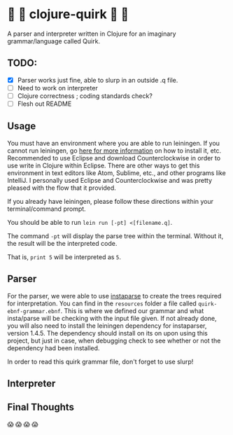 # :cherry_blossom: :star2: clojure-quirk :star2: :cherry_blossom: 

A parser and interpreter written in Clojure for an imaginary grammar/language called Quirk. 

## TODO:
- [x]  Parser works just fine, able to slurp in an outside .q file. 
- [ ] Need to work on interpreter 
- [ ] Clojure correctness ; coding standards check? 
- [ ] Flesh out README 

## Usage

You must have an environment where you are able to run leiningen. If you cannot run leiningen, go [here for more information](https://leiningen.org/) on how to install it, etc. Recommended to use Eclipse and download Counterclockwise in order to use write in Clojure within Eclipse. There are other ways to get this environment in text editors like Atom, Sublime, etc., and other programs like IntelliJ. I personally used Eclipse and Counterclockwise and was pretty pleased with the flow that it provided. 

If you already have leiningen, please follow these directions within your terminal/command prompt. 

You should be able to run `lein run [-pt] <[filename.q]`. 

The command `-pt` will display the parse tree within the terminal. Without it, the result will be the interpreted code.

That is, `print 5` will be interpreted as `5`. 

## Parser 

For the parser, we were able to use [instaparse](https://github.com/Engelberg/instaparse) to create the trees required for interpretation. You can find in the `resources` folder a file called `quirk-ebnf-grammar.ebnf`. This is where we defined our grammar and what insta/parse will be checking with the input file given. If not already done, you will also need to install the leiningen dependency for instaparser, version 1.4.5. The dependency should install on its on upon using this project, but just in case, when debugging check to see whether or not the dependency had been installed. 

In order to read this quirk grammar file, don't forget to use slurp! 

## Interpreter 

## Final Thoughts 
:scream: :scream: :scream: :scream: 